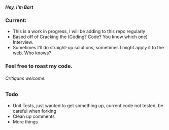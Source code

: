 ##### Hey, I'm Bart

### Current:
- This is a work in progress, I will be adding to this repo regularly
- Based off of Cracking the (Coding? Code? You know which one) Interview.
- Sometimes I'll do straight-up solutions, sometimes I might apply it to the web. Who knows?

### Feel free to roast my code.
###### Critiques welcome.

### Todo
- Unit Tests, just wanted to get something up, current code not tested, be careful when forking
- Clean up comments
- More things
